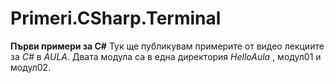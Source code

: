 # Primeri.CSharp.Terminal
**Първи примери за C#**
Тук  ще публикувам примерите от видео лекциите за *C#* в *AULA*.
Двата модула са в една директория *HelloAula* , модул01 и модул02.




